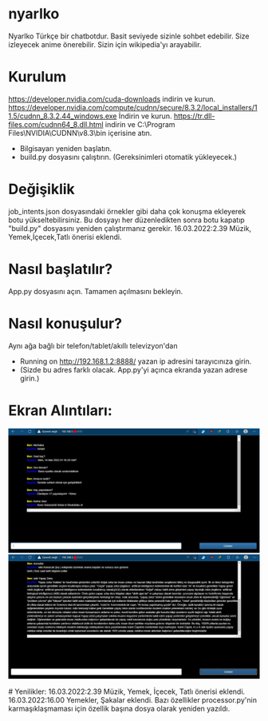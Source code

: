 # nyarlko
Nyarlko Türkçe bir chatbotdur. Basit seviyede sizinle sohbet edebilir. Size izleyecek anime önerebilir. Sizin için wikipedia'yı arayabilir.
# Kurulum
  https://developer.nvidia.com/cuda-downloads indirin ve kurun.
  https://developer.nvidia.com/compute/cudnn/secure/8.3.2/local_installers/11.5/cudnn_8.3.2.44_windows.exe İndirin ve kurun.
  https://tr.dll-files.com/cudnn64_8.dll.html indirin ve C:\Program Files\NVIDIA\CUDNN\v8.3\bin içerisine atın.
  * Bilgisayarı yeniden başlatın.
  * build.py dosyasını çalıştırın. (Gereksinimleri otomatik yükleyecek.)
# Değişiklik
  job_intents.json dosyasındaki örnekler gibi daha çok konuşma ekleyerek botu yükseltebilirsiniz.
  Bu dosyayı her düzenledikten sonra botu kapatıp "build.py" dosyasını yeniden çalıştırmanız gerekir.
  16.03.2022:2.39 Müzik, Yemek,İçecek,Tatlı önerisi eklendi.
# Nasıl başlatılır?
  App.py dosyasını açın. Tamamen açılmasını bekleyin.
# Nasıl konuşulur?
  Aynı ağa bağlı bir telefon/tablet/akıllı televizyon'dan 
  * Running on http://192.168.1.2:8888/ yazan ip adresini tarayıcınıza girin.
  * (Sizde bu adres farklı olacak. App.py'yi açınca ekranda yazan adrese girin.) 
# Ekran Alıntıları:
<p align="center">
  <a href="https://github.com/ny4rlk0/nyarlko-turkce-chatbot/blob/main/1.JPG">
    <img src="1.JPG">
  </a>
    <a href="https://github.com/ny4rlk0/nyarlko-turkce-chatbot/blob/main/2.JPG">
    <img src="2.JPG">
  </a></p>
# Yenilikler:
  16.03.2022:2.39 Müzik, Yemek, İçecek, Tatlı önerisi eklendi.
  16.03.2022:16.00 Yemekler, Şakalar eklendi. Bazı özellikler processor.py'nin karmaşıklaşmaması için özellik başına dosya olarak yeniden yazıldı.
